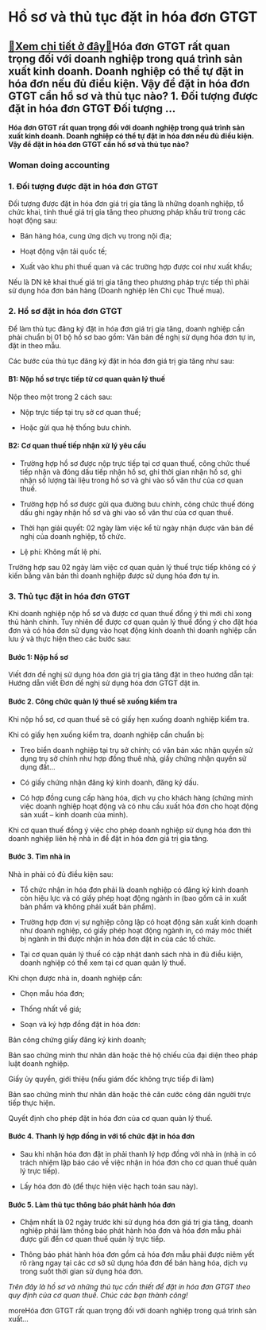 Hồ sơ và thủ tục đặt in hóa đơn GTGT
====================================

[:gift:Xem chi tiết ở đây:gift:](https://hddtvn.com/ho-so-va-thu-tuc-dat-in-hoa-don-gtgt/)Hóa đơn GTGT rất quan trọng đối với doanh nghiệp trong quá trình sản xuất kinh doanh. Doanh nghiệp có thể tự đặt in hóa đơn nếu đủ điều kiện. Vậy để đặt in hóa đơn GTGT cần hồ sơ và thủ tục nào? 1. Đối tượng được đặt in hóa đơn GTGT Đối tượng …
----------------------------------------------------------------------------------------------------------------------------------------------------------------------------------------------------------------------------------------------------

**Hóa đơn GTGT rất quan trọng đối với doanh nghiệp trong quá trình sản xuất kinh doanh. Doanh nghiệp có thể tự đặt in hóa đơn nếu đủ điều kiện. Vậy để đặt in hóa đơn GTGT cần hồ sơ và thủ tục nào?**


### Woman doing accounting


### 1. Đối tượng được đặt in hóa đơn GTGT


Đối tượng được đặt in hóa đơn giá trị gia tăng là những doanh nghiệp, tổ chức khai, tính thuế giá trị gia tăng theo phương pháp khấu trừ trong các hoạt động sau:




* Bán hàng hóa, cung ứng dịch vụ trong nội địa;

* Hoạt động vận tải quốc tế;

* Xuất vào khu phi thuế quan và các trường hợp được coi như xuất khẩu;



Nếu là DN kê khai thuế giá trị gia tăng theo phương pháp trực tiếp thì phải sử dụng hóa đơn bán hàng (Doanh nghiệp lên Chi cục Thuế mua).


### 2. Hồ sơ đặt in hóa đơn GTGT


Để làm thủ tục đăng ký đặt in hóa đơn giá trị gia tăng, doanh nghiệp cần phải chuẩn bị 01 bộ hồ sơ bao gồm: Văn bản đề nghị sử dụng hóa đơn tự in, đặt in theo mẫu.


Các bước của thủ tục đăng ký đặt in hóa đơn giá trị gia tăng như sau:


#### B1: Nộp hồ sơ trực tiếp từ cơ quan quản lý thuế


Nộp theo một trong 2 cách sau:




* Nộp trực tiếp tại trụ sở cơ quan thuế;

* Hoặc gửi qua hệ thống bưu chính.



#### B2: Cơ quan thuế tiếp nhận xử lý yêu cầu




* Trường hợp hồ sơ được nộp trực tiếp tại cơ quan thuế, công chức thuế tiếp nhận và đóng dấu tiếp nhận hồ sơ, ghi thời gian nhận hồ sơ, ghi nhận số lượng tài liệu trong hồ sơ và ghi vào sổ văn thư của cơ quan thuế.

* Trường hợp hồ sơ được gửi qua đường bưu chính, công chức thuế đóng dấu ghi ngày nhận hồ sơ và ghi vào sổ văn thư của cơ quan thuế.

* Thời hạn giải quyết: 02 ngày làm việc kể từ ngày nhận được văn bản đề nghị của doanh nghiệp, tổ chức.

* Lệ phí: Không mất lệ phí.



Trường hợp sau 02 ngày làm việc cơ quan quản lý thuế trực tiếp không có ý kiến bằng văn bản thì doanh nghiệp được sử dụng hóa đơn tự in.


### 3. Thủ tục đặt in hóa đơn GTGT


Khi doanh nghiệp nộp hồ sơ và được cơ quan thuế đồng ý thì mới chỉ xong thủ hành chính. Tuy nhiên để được cơ quan quản lý thuế đồng ý cho đặt hóa đơn và có hóa đơn sử dụng vào hoạt động kinh doanh thì doanh nghiệp cần lưu ý và thực hiện theo các bước sau:


#### Bước 1: Nộp hồ sơ


Viết đơn đề nghị sử dụng hóa đơn giá trị gia tăng đặt in theo hướng dẫn tại: Hướng dẫn viết Đơn đề nghị sử dụng hóa đơn GTGT đặt in.


#### Bước 2. Công chức quản lý thuế sẽ xuống kiểm tra


Khi nộp hồ sơ, cơ quan thuế sẽ có giấy hẹn xuống doanh nghiệp kiểm tra.


Khi có giấy hẹn xuống kiểm tra, doanh nghiệp cần chuẩn bị:




* Treo biển doanh nghiệp tại trụ sở chính; có văn bản xác nhận quyền sử dụng trụ sở chính như hợp đồng thuê nhà, giấy chứng nhận quyền sử dụng đất…

* Có giấy chứng nhận đăng ký kinh doanh, đăng ký dấu.

* Có hợp đồng cung cấp hàng hóa, dịch vụ cho khách hàng (chứng minh việc doanh nghiệp hoạt động và có nhu cầu xuất hóa đơn cho hoạt động sản xuất – kinh doanh của mình).



Khi cơ quan thuế đồng ý việc cho phép doanh nghiệp sử dụng hóa đơn thì doanh nghiệp liên hệ nhà in đề đặt in hóa đơn giá trị gia tăng.


#### Bước 3. Tìm nhà in


Nhà in phải có đủ điều kiện sau:




* Tổ chức nhận in hóa đơn phải là doanh nghiệp có đăng ký kinh doanh còn hiệu lực và có giấy phép hoạt động ngành in (bao gồm cả in xuất bản phẩm và không phải xuất bản phẩm).

* Trường hợp đơn vị sự nghiệp công lập có hoạt động sản xuất kinh doanh như doanh nghiệp, có giấy phép hoạt động ngành in, có máy móc thiết bị ngành in thì được nhận in hóa đơn đặt in của các tổ chức.



* Tại cơ quan quản lý thuế có cập nhật danh sách nhà in đủ điều kiện, doanh nghiệp có thể xem tại cơ quan quản lý thuế.


Khi chọn được nhà in, doanh nghiệp cần:




* Chọn mẫu hóa đơn;

* Thống nhất về giá;

* Soạn và ký hợp đồng đặt in hóa đơn:  

Bản công chứng giấy đăng ký kinh doanh;  

Bản sao chứng minh thư nhân dân hoặc thẻ hộ chiếu của đại diện theo pháp luật doanh nghiệp.  

Giấy ủy quyền, giới thiệu (nếu giám đốc không trực tiếp đi làm)  

Bản sao chứng minh thư nhân dân hoặc thẻ căn cước công dân người trực tiếp thực hiện.  

Quyết định cho phép đặt in hóa đơn của cơ quan quản lý thuế.



#### Bước 4. Thanh lý hợp đồng in với tổ chức đặt in hóa đơn




* Sau khi nhận hóa đơn đặt in phải thanh lý hợp đồng với nhà in (nhà in có trách nhiệm lập báo cáo về việc nhận in hóa đơn cho cơ quan thuế quản lý trực tiếp).

* Lấy hóa đơn đỏ (để thực hiện việc hạch toán sau này).



#### Bước 5. Làm thủ tục thông báo phát hành hóa đơn




* Chậm nhất là 02 ngày trước khi sử dụng hóa đơn giá trị gia tăng, doanh nghiệp phải làm thông báo phát hành hóa đơn và hóa đơn mẫu phải được gửi đến cơ quan thuế quản lý trực tiếp.

* Thông báo phát hành hóa đơn gồm cả hóa đơn mẫu phải được niêm yết rõ ràng ngay tại các cơ sở sử dụng hóa đơn để bán hàng hóa, dịch vụ trong suốt thời gian sử dụng hóa đơn.



*Trên đây là hồ sơ và những thủ tục cần thiết để đặt in hóa đơn GTGT theo quy định của cơ quan thuế. Chúc các bạn thành công!*


moreHóa đơn GTGT rất quan trọng đối với doanh nghiệp trong quá trình sản xuất…

